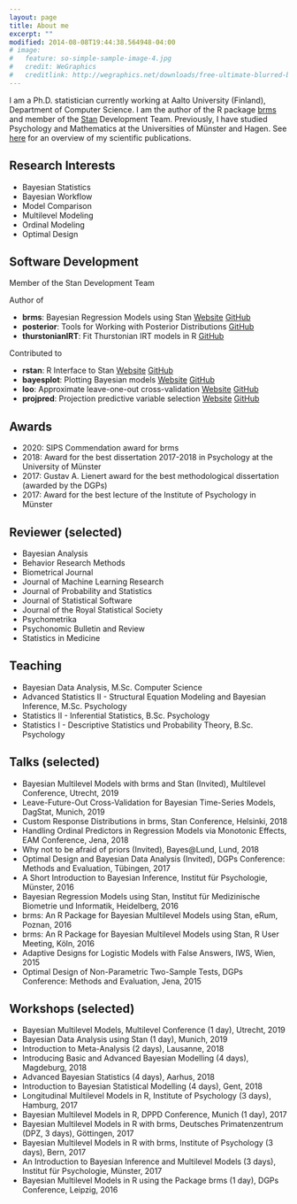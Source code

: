 ```yaml
---
layout: page
title: About me
excerpt: ""
modified: 2014-08-08T19:44:38.564948-04:00
# image:
#   feature: so-simple-sample-image-4.jpg
#   credit: WeGraphics
#   creditlink: http://wegraphics.net/downloads/free-ultimate-blurred-background-pack/
---
```


I am a Ph.D. statistician currently working at Aalto University
(Finland), Department of Computer Science. I am the author of the R package
[brms](https://github.com/paul-buerkner/brms) and member of the
[Stan](http://mc-stan.org/) Development Team. Previously, I have studied
Psychology and Mathematics at the Universities of Münster and Hagen. See
[here](../publications) for an overview of my scientific publications.

## Research Interests

* Bayesian Statistics
* Bayesian Workflow
* Model Comparison
* Multilevel Modeling
* Ordinal Modeling
* Optimal Design

## Software Development

Member of the Stan Development Team

Author of

* **brms**: Bayesian Regression Models using Stan
[Website](https://paul-buerkner.github.io/brms)
[GitHub](https://github.com/paul-buerkner/brms)
* **posterior**: Tools for Working with Posterior Distributions
[GitHub](https://github.com/jgabry/posterior)
* **thurstonianIRT**: Fit Thurstonian IRT models in R
[GitHub](https://github.com/paul-buerkner/thurstonianIRT)

Contributed to

* **rstan**: R Interface to Stan 
[Website](http://mc-stan.org/rstan)
[GitHub](https://github.com/stan-dev/rstan)
* **bayesplot**: Plotting Bayesian models 
[Website](http://mc-stan.org/bayesplot)
[GitHub](https://github.com/stan-dev/bayesplot)
* **loo**: Approximate leave-one-out cross-validation
[Website](http://mc-stan.org/loo)
[GitHub](https://github.com/stan-dev/loo)
* **projpred**: Projection predictive variable selection
[Website](https://mc-stan.org/projpred)
[GitHub](https://github.com/stan-dev/projpred)

## Awards

* 2020: SIPS Commendation award for brms
* 2018: Award for the best dissertation 2017-2018 in Psychology at the University of Münster
* 2017: Gustav A. Lienert award for the best methodological dissertation (awarded by the DGPs)
* 2017: Award for the best lecture of the Institute of Psychology in Münster

## Reviewer (selected)

* Bayesian Analysis
* Behavior Research Methods
* Biometrical Journal
* Journal of Machine Learning Research
* Journal of Probability and Statistics
* Journal of Statistical Software
* Journal of the Royal Statistical Society
* Psychometrika
* Psychonomic Bulletin and Review
* Statistics in Medicine

## Teaching

* Bayesian Data Analysis, M.Sc. Computer Science
* Advanced Statistics II - Structural Equation Modeling and Bayesian Inference, M.Sc. Psychology
* Statistics II - Inferential Statistics, B.Sc. Psychology
* Statistics I - Descriptive Statistics und Probability Theory, B.Sc. Psychology

## Talks (selected)

* Bayesian Multilevel Models with brms and Stan (Invited), Multilevel Conference, Utrecht, 2019 
* Leave-Future-Out Cross-Validation for Bayesian Time-Series Models, DagStat, Munich, 2019
* Custom Response Distributions in brms, Stan Conference, Helsinki, 2018
* Handling Ordinal Predictors in Regression Models via Monotonic Effects, EAM Conference, Jena, 2018
* Why not to be afraid of priors (Invited), Bayes@Lund, Lund, 2018
* Optimal Design and Bayesian Data Analysis (Invited), DGPs Conference: Methods and Evaluation, Tübingen, 2017 
* A Short Introduction to Bayesian Inference, Institut für Psychologie, Münster, 2016
* Bayesian Regression Models using Stan, Institut für Medizinische Biometrie und Informatik, Heidelberg, 2016
* brms: An R Package for Bayesian Multilevel Models using Stan, eRum, Poznan, 2016 
* brms: An R Package for Bayesian Multilevel Models using Stan, R User Meeting, Köln, 2016
* Adaptive Designs for Logistic Models with False Answers, IWS, Wien, 2015
* Optimal Design of Non-Parametric Two-Sample Tests, DGPs Conference: Methods and Evaluation, Jena, 2015

## Workshops (selected)

* Bayesian Multilevel Models, Multilevel Conference (1 day), Utrecht, 2019
* Bayesian Data Analysis using Stan (1 day), Munich, 2019
* Introduction to Meta-Analysis (2 days), Lausanne, 2018
* Introducing Basic and Advanced Bayesian Modelling (4 days), Magdeburg, 2018
* Advanced Bayesian Statistics (4 days), Aarhus, 2018
* Introduction to Bayesian Statistical Modelling (4 days), Gent, 2018
* Longitudinal Multilevel Models in R, Institute of Psychology (3 days), Hamburg, 2017
* Bayesian Multilevel Models in R, DPPD Conference, Munich (1 day), 2017
* Bayesian Multilevel Models in R with brms, Deutsches Primatenzentrum (DPZ, 3 days), Göttingen, 2017
* Bayesian Multilevel Models in R with brms, Institute of Psychology (3 days), Bern, 2017
* An Introduction to Bayesian Inference and Multilevel Models (3 days), Institut für Psychologie, Münster, 2017
* Bayesian Multilevel Models in R using the Package brms (1 day), DGPs Conference, Leipzig, 2016
